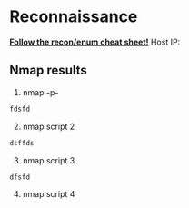 # Reconnaissance
**[Follow the recon/enum cheat sheet!](Box%20template/recon_enum_methodology%F0%9F%9B%A0.md)**
Host IP:

## Nmap results

1. nmap -p-
```bash
fdsfd
```
2.  nmap script 2
```bash
dsffds
```
3.  nmap script 3
```bash
dfsfd
```
4.  nmap script 4

